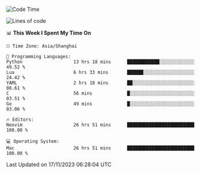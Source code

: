 <!--START_SECTION:waka-->
![Code Time](http://img.shields.io/badge/Code%20Time-1%2C686%20hrs%205%20mins-blue)

![Lines of code](https://img.shields.io/badge/From%20Hello%20World%20I%27ve%20Written-290.1%20thousand%20lines%20of%20code-blue)

📊 **This Week I Spent My Time On** 

```text
🕑︎ Time Zone: Asia/Shanghai

💬 Programming Languages: 
Python                   13 hrs 18 mins      ████████████░░░░░░░░░░░░░   49.52 % 
Lua                      6 hrs 33 mins       ██████░░░░░░░░░░░░░░░░░░░   24.42 % 
YAML                     2 hrs 18 mins       ██░░░░░░░░░░░░░░░░░░░░░░░   08.61 % 
C                        56 mins             █░░░░░░░░░░░░░░░░░░░░░░░░   03.51 % 
Go                       49 mins             █░░░░░░░░░░░░░░░░░░░░░░░░   03.06 % 

🔥 Editors: 
Neovim                   26 hrs 51 mins      █████████████████████████   100.00 % 

💻 Operating System: 
Mac                      26 hrs 51 mins      █████████████████████████   100.00 % 
```


 Last Updated on 17/11/2023 06:28:04 UTC
<!--END_SECTION:waka-->
